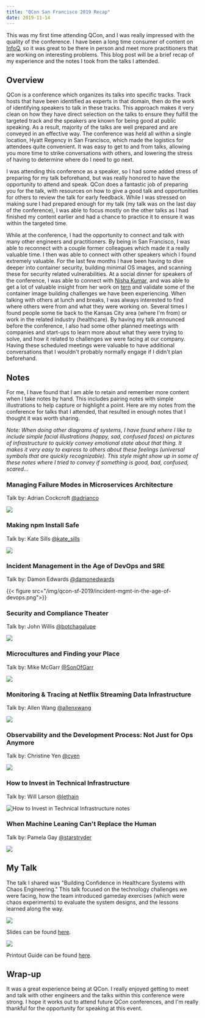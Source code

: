 ```yaml
---
title: "QCon San Francisco 2019 Recap"
date: 2019-11-14
---
```


This was my first time attending QCon, and I was really impressed with the quality of the conference. I have been a long time consumer of content on [InfoQ](https://www.infoq.com/), so it was great to be there in person and meet more practitioners that are working on interesting problems. This blog post will be a brief recap of my experience and the notes I took from the talks I attended.

## Overview

QCon is a conference which organizes its talks into specific tracks. Track hosts that have been identified as experts in that domain, then do the work of identifying speakers to talk in these tracks. This approach makes it very clean on how they have direct selection on the talks to ensure they fulfill the targeted track and the speakers are known for being good at public speaking. As a result, majority of the talks are well prepared and are conveyed in an effective way. The conference was held all within a single location, Hyatt Regency in San Francisco, which made the logistics for attendees quite convenient. It was easy to get to and from talks, allowing you more time to strike conversations with others, and lowering the stress of having to determine where do I need to go next.

I was attending this conference as a speaker, so I had some added stress of preparing for my talk beforehand, but was really honored to have the opportunity to attend and speak. QCon does a fantastic job of preparing you for the talk, with resources on how to give a good talk and opportunities for others to review the talk for early feedback. While I was stressed on making sure I had prepared enough for my talk (my talk was on the last day of the conference), I was able to focus mostly on the other talks as I had finished my content earlier and had a chance to practice it to ensure it was within the targeted time.

While at the conference, I had the opportunity to connect and talk with many other engineers and practitioners. By being in San Francisco, I was able to reconnect with a couple former colleagues which made it a really valuable time. I then was able to connect with other speakers which I found extremely valuable. For the last few months I have been having to dive deeper into container security, building minimal OS images, and scanning these for security related vulnerabilities. At a social dinner for speakers of the conference, I was able to connect with [Nisha Kumar](https://github.com/nishakm), and was able to get a lot of valuable insight from her work on [tern](https://github.com/vmware/tern) and validate some of the container image building challenges we have been experiencing. When talking with others at lunch and breaks, I was always interested to find where others were from and what they were working on. Several times I found people some tie back to the Kansas City area (where I'm from) or work in the related industry (healthcare). By having my talk announced before the conference, I also had some other planned meetings with companies and start-ups to learn more about what they were trying to solve, and how it related to challenges we were facing at our company. Having these scheduled meetings were valuable to have additional conversations that I wouldn't probably normally engage if I didn't plan beforehand.

## Notes

For me, I have found that I am able to retain and remember more content when I take notes by hand. This includes pairing notes with simple illustrations to help capture or highlight a point. Here are my notes from the conference for talks that I attended, that resulted in enough notes that I thought it was worth sharing.

_Note: When doing other diagrams of systems, I have found where I like to include simple facial illustrations (happy, sad, confused faces) on pictures of infrastructure to quickly convey emotional state about that thing. It makes it very easy to express to others about these feelings (universal symbols that are quickly recognizable). This style might show up in some of these notes where I tried to convey if something is good, bad, confused, scared..._

### Managing Failure Modes in Microservices Architecture

Talk by: Adrian Cockcroft [@adrianco](https://twitter.com/adrianco)

![](/img/qcon-sf-2019/managing-failure-modes.png)

### Making npm Install Safe

Talk by: Kate Sills [@kate_sills](https://twitter.com/kate_sills)

![](/img/qcon-sf-2019/making-npm-install-safe.png)

### Incident Management in the Age of DevOps and SRE

Talk by: Damon Edwards [@damonedwards](https://twitter.com/damonedwards)

{{< figure src="/img/qcon-sf-2019/incident-mgmt-in-the-age-of-devops.png">}}

### Security and Compliance Theater

Talk by: John Willis [@botchagalupe](https://twitter.com/botchagalupe)

![](/img/qcon-sf-2019/security-and-compliance-theater.png)

### Microcultures and Finding your Place

Talk by: Mike McGarr [@SonOfGarr](https://twitter.com/SonOfGarr)

![](/img/qcon-sf-2019/microcultures-and-finding-your-place.png)

### Monitoring & Tracing at Netflix Streaming Data Infrastructure

Talk by: Allen Wang [@allenxwang](https://twitter.com/allenxwang)

![](/img/qcon-sf-2019/monitoring-tracing-streaming-data-infra.png)

### Observability and the Development Process: Not Just for Ops Anymore

Talk by: Christine Yen [@cyen](https://twitter.com/cyen)

![](/img/qcon-sf-2019/observability-and-the-dev-process.png)

### How to Invest in Technical Infrastructure

Talk by: Will Larson [@lethain](https://twitter.com/lethain)

![How to Invest in Technical Infrastructure notes](/img/qcon-sf-2019/how-to-invest-in-technical-infrastrucure.png)

### When Machine Leaning Can't Replace the Human

Talk by: Pamela Gay [@starstryder](https://twitter.com/starstryder)

![](/img/qcon-sf-2019/when-machine-learning-cant-replace-the-human.png)

## My Talk

The talk I shared was "Building Confidence in Healthcare Systems with Chaos Engineering." This talk focused on the technology challenges we were facing, how the team introduced gameday exercises (which were chaos experiments) to evaluate the system designs, and the lessons learned along the way.

[![](/img/qcon-sf-2019/slides-preview.png)](/slides/qcon-sf-2019-confidence-building-w-chaos-engineering.pdf)

Slides can be found [here](/slides/qcon-sf-2019-confidence-building-w-chaos-engineering.pdf).

[![](/img/getting-started-w-chaos-experiments.png)](/guides/getting-started-w-chaos-exp-guide.pdf)

Printout Guide can be found [here](/guides/getting-started-w-chaos-exp-guide.pdf).

## Wrap-up

It was a great experience being at QCon. I really enjoyed getting to meet and talk with other engineers and the talks within this conference were strong. I hope it works out to attend future QCon conferences, and I'm really thankful for the opportunity for speaking at this event.
